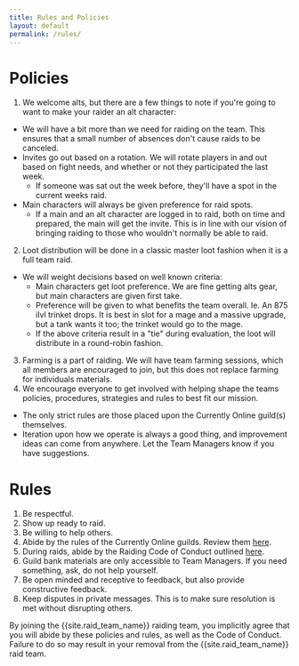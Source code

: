 ```yaml
---
title: Rules and Policies
layout: default
permalink: /rules/
---
```

# Policies

1. We welcome alts, but there are a few things to note if you're going to want to make your raider an alt character:
  * We will have a bit more than we need for raiding on the team. This ensures that a small number of absences don't cause raids to be canceled.
  * Invites go out based on a rotation. We will rotate players in and out based on fight needs, and whether or not they participated the last week.
    * If someone was sat out the week before, they'll have a spot in the current weeks raid.
  * Main characters will always be given preference for raid spots.
    * If a main and an alt character are logged in to raid, both on time and prepared, the main will get the invite. This is in line with our vision of bringing raiding to those who wouldn't normally be able to raid.
2. Loot distribution will be done in a classic master loot fashion when it is a full team raid.
  * We will weight decisions based on well known criteria:
    * Main characters get loot preference. We are fine getting alts gear, but main characters are given first take.
    * Preference will be given to what benefits the team overall. Ie. An 875 ilvl trinket drops. It is best in slot for a mage and a massive upgrade, but a tank wants it too; the trinket would go to the mage.
    * If the above criteria result in a "tie" during evaluation, the loot will distribute in a round-robin fashion.
3. Farming is a part of raiding. We will have team farming sessions, which all members are encouraged to join, but this does not replace farming for individuals materials.
4. We encourage everyone to get involved with helping shape the teams policies, procedures, strategies and rules to best fit our mission.
  * The only strict rules are those placed upon the Currently Online guild(s) themselves.
  * Iteration upon how we operate is always a good thing, and improvement ideas can come from anywhere. Let the Team Managers know if you have suggestions.

# Rules

1. Be respectful.
2. Show up ready to raid.
3. Be willing to help others.
4. Abide by the rules of the Currently Online guilds. Review them [here](http://www.coguild.com/rules/).
5. During raids, abide by the Raiding Code of Conduct outlined [here](/conduct/).
6. Guild bank materials are only accessible to Team Managers. If you need something, ask, do not help yourself.
7. Be open minded and receptive to feedback, but also provide constructive feedback.
9. Keep disputes in private messages. This is to make sure resolution is met without disrupting others.

By joining the {{site.raid_team_name}} raiding team, you implicitly agree that you will abide by these policies and rules, as well as the Code of Conduct. Failure to do so may result in your removal from the {{site.raid_team_name}} raid team.
